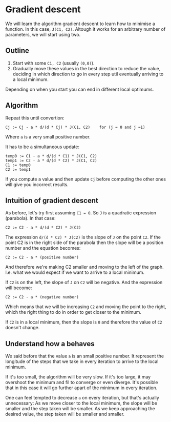# Gradient descent

We will learn the algorithm gradient descent to learn how to minimise a function. In this case, `J(C1, C2)`. Altough it works for an arbitrary number of parameters, we will start using two.

## Outline

1. Start with some `C1, C2` (usually `(0,0)`).
2. Gradually move these values in the best direction to reduce the value, deciding in which direction to go in every step util eventually arriving to a local minimum.

Depending on when you start you can end in different local optimums.

## Algorithm

Repeat this until convertion:

```
Cj := Cj - a * d/(d * Cj) * J(C1, C2)    for (j = 0 and j =1)
```

Where `a` is a very small positive number.

It has to be a simultaneous update:

```
temp0 := C1 - a * d/(d * C1) * J(C1, C2)
temp1 := C2 - a * d/(d * C2) * J(C1, C2)
C1 := temp0
C2 := temp1
```

If you compute a value and then update `Cj` before computing the other ones will give you incorrect results.

## Intuition of gradient descent

As before, let's try first assuming `C1 = 0`. So `J` is a quadratic expression (parabola). In that case:

```
C2 := C2 - a * d/(d * C2) * J(C2)
```

The expression `d/(d * C2) * J(C2)` is the slope of `J` on the point `C2`. If the point C2 is in the right side of the parabola then the slope will be a position number and the equation becomes:

```
C2 := C2 - a * (positive number)
```

And therefore we're making C2 smaller and moving to the left of the graph. I.e. what we would expect if we want to arrive to a local minimum.

If `C2` is on the left, the slope of `J` on `C2` will be negative. And the expression will become:

```
C2 := C2 - a * (negative number)
```

Which means that we will be increasing `C2` and moving the point to the right, which the right thing to do in order to get closer to the minimum.


If `C2` is in a local minimum, then the slope is `0` and therefore the value of `C2` doesn't change.

## Understand how a behaves

We said before that the value `a` is an small positive number. It represent the longitude of the steps that we take in every iteration to arrive to the local minimum.

If it's too small, the algorithm will be very slow. If it's too large, it may overshoot the minimum and fil to converge or even diverge. It's possible that in this case it will go further apart of the minimum in every iteration.

One can feel tempted to decrease `a` on every iteration, but that's actually unnecessary: As we move closer to the local minimum, the slope will be smaller and the step taken will be smaller. As we keep approaching the desired value, the step taken will be smaller and smaller.
